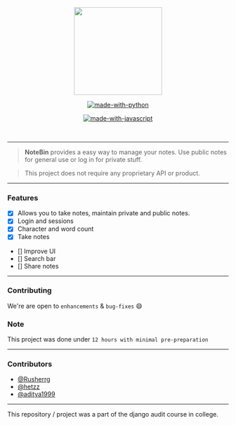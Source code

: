 <div align = "center">
<img src="./webapp/static/assets/Notebin.gif" width=200px/>
 </div>
<div align="center">


[![made-with-python](https://forthebadge.com/images/badges/made-with-python.svg)](https://www.python.org/)

[![made-with-javascript](https://forthebadge.com/images/badges/made-with-javascript.svg)](https://www.javascript.org/)


<br>



</div>

------------------------------------------

> **NoteBin** provides a easy way to manage your notes. Use public notes for general use or log in for private stuff.

> This project does not require any proprietary API or product. 


</div>

------------------------------------------

### Features

- [x] Allows you to take notes, maintain private and public notes.
- [x] Login and sessions
- [x] Character and word count
- [x] Take notes
- [] Improve UI
- [] Search bar
- [] Share notes 



------------------------------------------
### Contributing
 We're are open to `enhancements` & `bug-fixes` :smile: 

### Note

 This project was done under `12 hours with minimal pre-preparation`


------------------------------------------
### Contributors


- [@Rusherrg](https://github.com/RusherRG)
- [@hetzz](https://github.com/hetzz)
- [@aditya1999](https://github.com/aditya1999)


------------------------------------------

This repository / project was a part of the django audit course in college.

